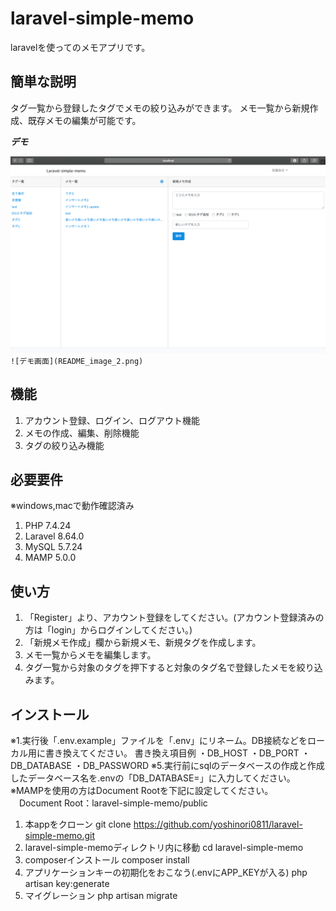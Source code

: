 # laravel-simple-memo

laravelを使ってのメモアプリです。

## 簡単な説明

タグ一覧から登録したタグでメモの絞り込みができます。
メモ一覧から新規作成、既存メモの編集が可能です。

***デモ***

![デモ画面](README_image.png)`
![デモ画面](README_image_2.png)`

## 機能　

1. アカウント登録、ログイン、ログアウト機能
2. メモの作成、編集、削除機能
3. タグの絞り込み機能

## 必要要件

※windows,macで動作確認済み
1. PHP 7.4.24
2. Laravel 8.64.0
3. MySQL 5.7.24
4. MAMP 5.0.0

## 使い方

1. 「Register」より、アカウント登録をしてください。(アカウント登録済みの方は「login」からログインしてください。)
2. 「新規メモ作成」欄から新規メモ、新規タグを作成します。
3. メモ一覧からメモを編集します。
4. タグ一覧から対象のタグを押下すると対象のタグ名で登録したメモを絞り込みます。

## インストール

※1.実行後「.env.example」ファイルを「.env」にリネーム。DB接続などをローカル用に書き換えてください。
書き換え項目例
  ・DB_HOST
  ・DB_PORT
  ・DB_DATABASE
  ・DB_PASSWORD
※5.実行前にsqlのデータベースの作成と作成したデータベース名を.envの「DB_DATABASE=」に入力してください。
※MAMPを使用の方はDocument Rootを下記に設定してください。
　Document Root：laravel-simple-memo/public

1. 本appをクローン
git clone https://github.com/yoshinori0811/laravel-simple-memo.git
2. laravel-simple-memoディレクトリ内に移動
cd laravel-simple-memo
3. composerインストール
composer install
4. アプリケーションキーの初期化をおこなう(.envにAPP_KEYが入る)
php artisan key:generate
5. マイグレーション
php artisan migrate

